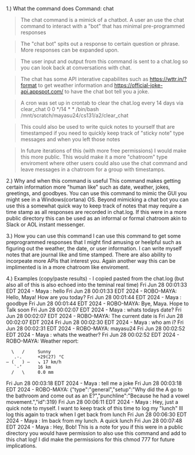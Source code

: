 1.) What the command does 
Command: chat 

>The chat command is a mimick of a chatbot. A user an use the chat command to interact with a "bot" that has minimal pre-programmed responses

>The "chat bot" spits out a response to certain question or phrase. More responses can be expanded upon. 

>The user input and output from this command is sent to a chat.log so you can look back at conversations with chat. 

>The chat has some API interative capabilites such as https://wttr.in/?format to get weather information and https://official-joke-api.appspot.com/ to have the chat bot tell you a joke. 

>A cron was set up in crontab to clear the chat.log every 14 days via clear_chat
>0 0 */14 * * /bin/bash /mnt/scratch/mayasu24/cs131/a2/clear_chat

>This could also be used to write quick notes to yourself that are timestamped if you need to quickly keep track of "sticky note" type messages and when you left those notes

>In future iterations of this (with more free permissions) I would make this more public. This would make it  a more "chatroom" type enviroment where other users could also use the chat command and leave messages in a chatroom for a group with timestamps. 
 

2.) Why and when this command is useful 
This command makes getting certain information more "human like" such as date, weather, jokes, greetings, and goodbyes. You can use this command to mimic the GUI you might see in a Windows(cortana) OS. Beyond mimicking a chat bot you can use this a somewhat quick way to keep track of notes that may require a time stamp as all responses are recorded in chat.log.  If this were in a more public directory this can be used as an informal or formal chatroom akin to Slack or AOL instant messenger.
 
3.) How you can use this command 
I can use this command to get some preprogrammed responses that I might find amusing or heelpful such as figuring out the weather, the date, or user information. I can write myself notes that are journal like and time stamped. There are also ability to incorpeate more APIs that interest you. Again another way this can be implimented is in a more chatroom like enviroment. 


4.) Examples (copy/paste results) - I copied pasted from the chat.log (but also all of this is also echoed into the teminal real time) 
Fri Jun 28 00:01:33 EDT 2024 - Maya : hello
Fri Jun 28 00:01:33 EDT 2024 - ROBO-MAYA: Hello, Maya! How are you today?
Fri Jun 28 00:01:44 EDT 2024 - Maya : goodbye
Fri Jun 28 00:01:44 EDT 2024 - ROBO-MAYA: Bye, Maya. Hope to Talk soon
Fri Jun 28 00:02:07 EDT 2024 - Maya : whats todays date?
Fri Jun 28 00:02:07 EDT 2024 - ROBO-MAYA: The current date is Fri Jun 28 00:02:07 EDT 2024
Fri Jun 28 00:02:30 EDT 2024 - Maya : who am i?
Fri Jun 28 00:02:31 EDT 2024 - ROBO-MAYA: mayasu24
Fri Jun 28 00:02:52 EDT 2024 - Maya : whats the weather?
Fri Jun 28 00:02:52 EDT 2024 - ROBO-MAYA: Weather report:

      \   /     Sunny
       .-.      +29(27) °C
    ― (   ) ―   ↘ 17 km/h
       `-’      16 km
      /   \     0.0 mm

Fri Jun 28 00:03:18 EDT 2024 - Maya : tell me a joke
Fri Jun 28 00:03:18 EDT 2024 - ROBO-MAYA: {"type":"general","setup":"Why did the A go to the bathroom and come out as an E?","punchline":"Because he had a vowel movement.","id":319}
Fri Jun 28 00:06:11 EDT 2024 - Maya : Hey, just a quick note to myself. I want to keep track of this time to log my "lunch" Ill log this again to track when I get back from lunch
Fri Jun 28 00:06:30 EDT 2024 - Maya : Im back from my lunch. A quick lunch
Fri Jun 28 00:07:48 EDT 2024 - Maya : Hey, Bob! This is a note for you if this were in a public directory you would have permission to also use this command and add to this chat log! I did make the permissions for this chmod 777 for future implications.


